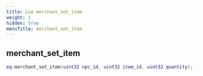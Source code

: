 ```yaml
---
title: Lua merchant_set_item
weight: 1
hidden: true
menuTitle: merchant_set_item
---
```

## merchant_set_item
```lua
eq:merchant_set_item(uint32 npc_id, uint32 item_id, uint32 quantity); -- void
```